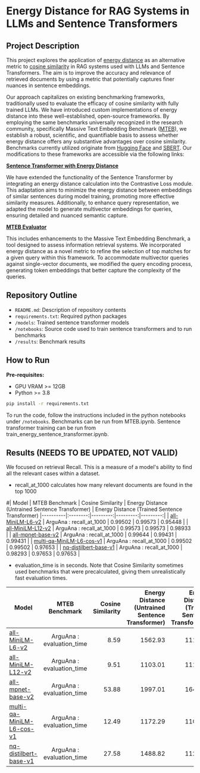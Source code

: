 # Energy Distance for RAG Systems in LLMs and Sentence Transformers

## Project Description
This project explores the application of [energy distance](https://en.wikipedia.org/wiki/Energy_distance) as an alternative metric to [cosine similarity](https://en.wikipedia.org/wiki/Cosine_similarity) in RAG systems used with LLMs and Sentence Transformers. The aim is to improve the accuracy and relevance of retrieved documents by using a metric that potentially captures finer nuances in sentence embeddings.

Our approach capitalizes on existing benchmarking frameworks, traditionally used to evaluate the efficacy of cosine similarity with fully trained LLMs. We have introduced custom implementations of energy distance into these well-established, open-source frameworks. By employing the same benchmarks universally recognized in the research community, specifically Massive Text Embedding Benchmark ([MTEB](https://huggingface.co/blog/mteb#:~:text=MTEB%20is%20a%20massive%20benchmark,on%20a%20variety%20of%20tasks.)), we establish a robust, scientific, and quantifiable basis to assess whether energy distance offers any substantive advantages over cosine similarity. Benchmarks currently utilized originate from [Hugging Face](https://huggingface.co) and [SBERT](https://www.sbert.net). Our modifications to these frameworks are accessible via the following links:

**[Sentence Transformer with Energy Distance](https://github.com/gnatesan/sentence-transformers-energydistance)**

We have extended the functionality of the Sentence Transformer by integrating an energy distance calculation into the Contrastive Loss module. This adaptation aims to minimize the energy distance between embeddings of similar sentences during model training, promoting more effective similarity measures. Additionally, to enhance query representation, we adapted the model to generate multivector embeddings for queries, ensuring detailed and nuanced semantic capture.

**[MTEB Evaluator](https://github.com/gnatesan/mteb-evaluator)**

This includes enhancements to the Massive Text Embedding Benchmark, a tool designed to assess information retrieval systems. We incorporated energy distance as a novel metric to refine the selection of top matches for a given query within this framework. To accommodate multivector queries against single-vector documents, we modified the query encoding process, generating token embeddings that better capture the complexity of the queries.

## Repository Outline
- `README.md`: Description of repository contents
- `requirements.txt`: Required python packages
- `/models`: Trained sentence transformer models
- `/notebooks`: Source code used to train sentence transformers and to run benchmarks
- `/results`: Benchmark results

## How to Run

**Pre-requisites:**
- GPU VRAM >= 12GB
- Python >= 3.8

```bash
pip install -r requirements.txt
```

To run the code, follow the instructions included in the python notebooks under `/notebooks`. Benchmarks can be run from MTEB.ipynb. Sentence transformer training can be run from train_energy_sentence_transformer.ipynb.


## Results (NEEDS TO BE UPDATED, NOT VALID)

We focused on retrieval Recall. This is a measure of a model's ability to find all the relevant cases within a dataset.
* recall_at_1000 calculates how many relevant documents are found in the top 1000


#| Model | MTEB Benchmark | Cosine Similarity | Energy Distance (Untrained Sentence Transformer) | Energy Distance (Trained Sentence Transformer)
|----------|:--------:|---------:|---------:|---------:|
| [all-MiniLM-L6-v2](https://huggingface.co/sentence-transformers/all-MiniLM-L6-v2)     | ArguAna : recall_at_1000   | 0.99502     |  0.99573  |  0.95448  |
| [all-MiniLM-L12-v2](https://huggingface.co/sentence-transformers/all-MiniLM-L12-v2)     | ArguAna : recall_at_1000  | 0.99573     |  0.99573  |  0.98933  |
| [all-mpnet-base-v2](https://huggingface.co/sentence-transformers/all-mpnet-base-v2)     | ArguAna : recall_at_1000   | 0.99644     |  0.99431  |  0.99431  |
| [multi-qa-MiniLM-L6-cos-v1](https://huggingface.co/sentence-transformers/multi-qa-MiniLM-L6-cos-v1)     | ArguAna : recall_at_1000   | 0.99502     |  0.99502  |  0.97653  |
| [nq-distilbert-base-v1](https://huggingface.co/sentence-transformers/nq-distilbert-base-v1)     | ArguAna : recall_at_1000   | 0.98293     | 0.97653  |  0.97653  |


* evaluation_time is in seconds. Note that Cosine Similarity sometimes used benchmarks that were precalculated, giving them unrealistically fast evaluation times. 

| Model | MTEB Benchmark | Cosine Similarity | Energy Distance (Untrained Sentence Transformer) | Energy Distance (Trained Sentence Transformer)
|----------|:--------:|---------:|---------:|---------:|
| [all-MiniLM-L6-v2](https://huggingface.co/sentence-transformers/all-MiniLM-L6-v2)     | ArguAna : evaluation_time   | 8.59     |  1562.93  |  1110.49  |
| [all-MiniLM-L12-v2](https://huggingface.co/sentence-transformers/all-MiniLM-L12-v2)     | ArguAna : evaluation_time   | 9.51     |  1103.01  |  1115.91  |
| [all-mpnet-base-v2](https://huggingface.co/sentence-transformers/all-mpnet-base-v2)     | ArguAna : evaluation_time   | 53.88     |  1997.01  |  1645.77  |
| [multi-qa-MiniLM-L6-cos-v1](https://huggingface.co/sentence-transformers/multi-qa-MiniLM-L6-cos-v1)     | ArguAna : evaluation_time   | 12.49     |  1172.29  |  1107.27  |
| [nq-distilbert-base-v1](https://huggingface.co/sentence-transformers/nq-distilbert-base-v1)     | ArguAna : evaluation_time   | 27.58     | 1488.82  |  1125.27  |
